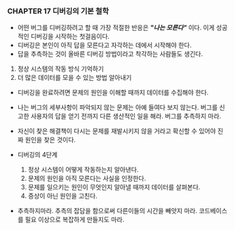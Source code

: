 ### CHAPTER 17 디버깅의 기본 철학 

- 어떤 버그를 디버깅하려고 할 때 가장 적절한 반응은 ***"나는 모른다"*** 이다. 이게 성공적인 디버깅을 시작하는 첫걸음이다. 
- 디버깅은 본인이 아직 답을 모른다고 자각하는 데에서 시작해야 한다. 
- 답을 추측하는 것이 올바른 디버깅 방법이라고 착각하는 사람들도 생긴다.

1. 정상 시스템의 작동 방식 기억하기
2. 더 많은 데이터를 모을 수 있는 방법 알아내기 

- 디버깅을 완료하려면 문제의 원인을 이해할 때까지 데이터를 수집해야 한다. 
- 나는 버그의 세부사항이 파악되지 않는 문제는 아예 들여다 보지 않는다. 버그를 신고한 사용자의 답을 얻기 전까지 다른 생산적인 일을 해라. 버그를 추측하지 마라. 
- 자신이 찾은 해결책이 다시는 문제를 재발시키지 않을 거라고 확신할 수 있어야 진짜 원인을 찾은 것이다. 
- 디버깅의 4단계 
    1. 정상 시스템이 어떻게 작동하는지 알아낸다. 
    2. 문제의 원인을 아직 모른다는 사실을 인정한다. 
    3. 문제를 일으키는 원인이 무엇인지 알아낼 때까지 데이터를 살펴본다. 
    4. 증상이 아닌 원인을 고친다. 

- 추측하지마라. 추측의 잡담을 함으로써 다른이들의 시간을 빼앗지 마라. 코드베이스를 필요 이상으로 복잡하게 만들지도 마라. 

